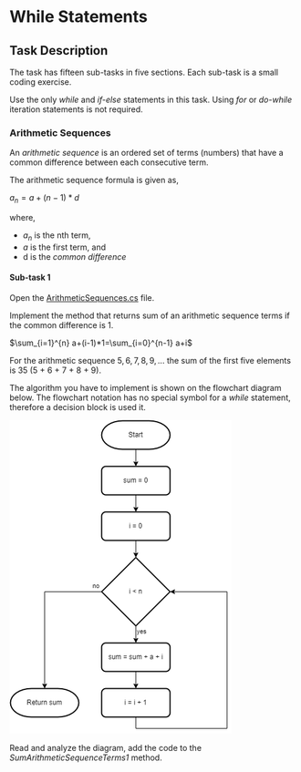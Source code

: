 # While Statements


## Task Description

The task has fifteen sub-tasks in five sections. Each sub-task is a small coding exercise.  

Use the only *while* and *if-else* statements in this task. Using *for* or *do-while* iteration statements is not required.  


### Arithmetic Sequences

An *arithmetic sequence* is an ordered set of terms (numbers) that have a common difference between each consecutive term.

The arithmetic sequence formula is given as,

$`a_{n} = a+(n-1)*d`$

where,
- $`a_{n}`$ is the nth term,
- $`a`$ is the first term, and
- d is the *common difference*

#### Sub-task 1

Open the [ArithmeticSequences.cs](WhileStatements/ArithmeticSequences.cs) file.

Implement the method that returns sum of an arithmetic sequence terms if the common difference is 1.

$`\sum_{i=1}^{n} a+(i-1)*1=\sum_{i=0}^{n-1} a+i`$

For the arithmetic sequence $`{5, 6, 7, 8, 9, ...}`$ the sum of the first five elements is 35 (5 + 6 + 7 + 8 + 9).

The algorithm you have to implement is shown on the flowchart diagram below. The flowchart notation has no special symbol for a _while_ statement, therefore a decision block is used it.

![Arithmetic Sequence 1 Diagram](images/as-1.png)

Read and analyze the diagram, add the code to the _SumArithmeticSequenceTerms1_ method. 
